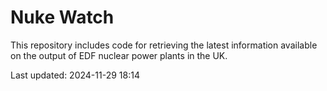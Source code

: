 # Nuke Watch

This repository includes code for retrieving the latest information available on the output of EDF nuclear power plants in the UK.

Last updated: 2024-11-29 18:14